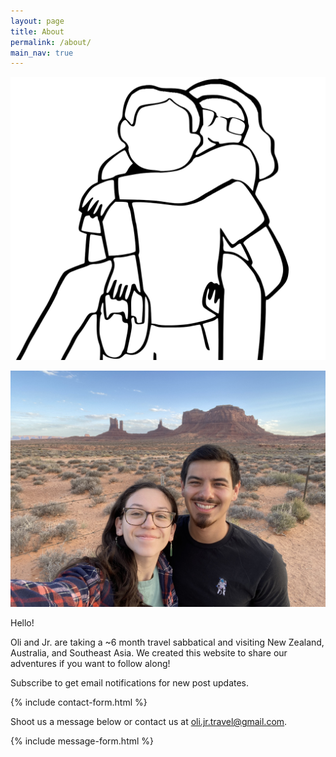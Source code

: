 ```yaml
---
layout: page
title: About
permalink: /about/
main_nav: true
---
```


![image tooltip here](/assets/oli-jr-logo.png)

![image tooltip here](/assets/oli-jr.jpg)

Hello!

Oli and Jr. are taking a ~6 month travel sabbatical and visiting New Zealand, Australia, and Southeast Asia. We created this website to share our adventures if you want to follow along!

Subscribe to get email notifications for new post updates.

{% include contact-form.html %}

Shoot us a message below or contact us at oli.jr.travel@gmail.com.

{% include message-form.html %}
